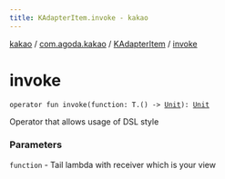 ```yaml
---
title: KAdapterItem.invoke - kakao
---
```


[kakao](../../index.html) / [com.agoda.kakao](../index.html) / [KAdapterItem](index.html) / [invoke](.)

# invoke

`operator fun invoke(function: T.() -> `[`Unit`](https://kotlinlang.org/api/latest/jvm/stdlib/kotlin/-unit/index.html)`): `[`Unit`](https://kotlinlang.org/api/latest/jvm/stdlib/kotlin/-unit/index.html)

Operator that allows usage of DSL style

### Parameters

`function` - Tail lambda with receiver which is your view
